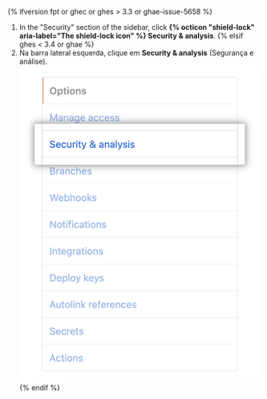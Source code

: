 {% ifversion fpt or ghec or ghes > 3.3 or ghae-issue-5658 %}
1. In the "Security" section of the sidebar, click **{% octicon "shield-lock" aria-label="The shield-lock icon" %} Security & analysis**.
{% elsif ghes < 3.4 or ghae %}
1. Na barra lateral esquerda, clique em **Security & analysis** (Segurança e análise). ![aba de "Segurança & análise" nas configurações do repositório](/assets/images/help/repository/security-and-analysis-tab.png)
{% endif %}
